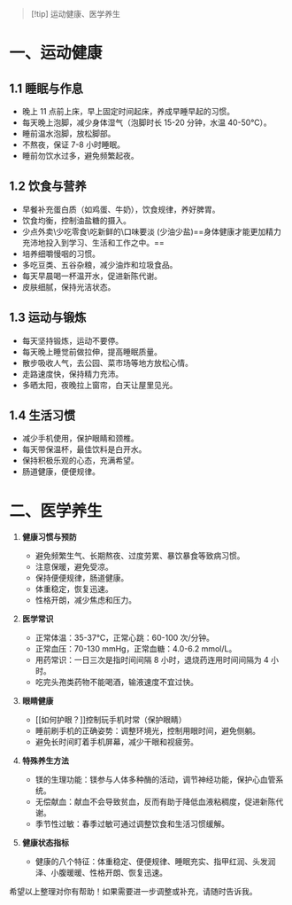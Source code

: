 > [!tip] 运动健康、医学养生
> 

# 一、运动健康

## 1.1 睡眠与作息 
   - 晚上 11 点前上床，早上固定时间起床，养成早睡早起的习惯。
   - 每天晚上泡脚，减少身体湿气（泡脚时长 15-20 分钟，水温 40-50℃）。
   - 睡前温水泡脚，放松脚部。
   - 不熬夜，保证 7-8 小时睡眠。
   - 睡前勿饮水过多，避免频繁起夜。

## 1.2 饮食与营养
   - 早餐补充蛋白质（如鸡蛋、牛奶），饮食规律，养好脾胃。
   - 饮食均衡，控制油盐糖的摄入。
   - 少点外卖\少吃零食\吃新鲜的\口味要淡 (少油少盐)==身体健康才能更加精力充沛地投入到学习、生活和工作之中。==
   - 培养细嚼慢咽的习惯。
   - 多吃豆类、五谷杂粮，减少油炸和垃圾食品。
   - 每天早晨喝一杯温开水，促进新陈代谢。
   - 皮肤细腻，保持光洁状态。

## 1.3 运动与锻炼 
   - 每天坚持锻炼，运动不要停。
   - 每天晚上睡觉前做拉伸，提高睡眠质量。
   - 散步吸收人气，去公园、菜市场等地方放松心情。
   - 走路速度快，保持精力充沛。
   - 多晒太阳，夜晚拉上窗帘，白天让屋里见光。

## 1.4 生活习惯 
   - 减少手机使用，保护眼睛和颈椎。
   - 每天带保温杯，最佳饮料是白开水。
   - 保持积极乐观的心态，充满希望。
   - 肠道健康，便便规律。

# 二、医学养生
1. **健康习惯与预防**
   - 避免频繁生气、长期熬夜、过度劳累、暴饮暴食等致病习惯。
   - 注意保暖，避免受凉。
   - 保持便便规律，肠道健康。
   - 体重稳定，恢复迅速。
   - 性格开朗，减少焦虑和压力。

2. **医学常识**
   - 正常体温：35-37℃，正常心跳：60-100 次/分钟。
   - 正常血压：70-130 mmHg，正常血糖：4.0-6.2 mmol/L。
   - 用药常识：一日三次是指时间间隔 8 小时，退烧药连用时间间隔为 4 小时。
   - 吃完头孢类药物不能喝酒，输液速度不宜过快。

1. **眼睛健康**
   -  [[如何护眼？]]控制玩手机时常（保护眼睛）
   - 睡前刷手机的正确姿势：调整环境光，控制用眼时间，避免侧躺。
   - 避免长时间盯着手机屏幕，减少干眼和视疲劳。

4. **特殊养生方法**
   - 镁的生理功能：镁参与人体多种酶的活动，调节神经功能，保护心血管系统。
   - 无偿献血：献血不会导致贫血，反而有助于降低血液粘稠度，促进新陈代谢。
   - 季节性过敏：春季过敏可通过调整饮食和生活习惯缓解。

5. **健康状态指标**
   - 健康的八个特征：体重稳定、便便规律、睡眠充实、指甲红润、头发润泽、小腹暖暖、性格开朗、恢复迅速。

希望以上整理对你有帮助！如果需要进一步调整或补充，请随时告诉我。
